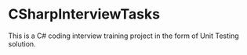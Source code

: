 ﻿# CSharpInterviewTasks

This is a C# coding interview training project in the form of Unit Testing solution.